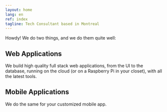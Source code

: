 ```yaml
---
layout: home
lang: en
ref: index
tagline: Tech Consultant based in Montreal
---
```


Howdy! We do two things, and we do them quite well:

## Web Applications

We build high quality full stack web applications, from the UI to the
database, running on the cloud (or on a Raspberry Pi in your closet),
with all the latest tools.

## Mobile Applications

We do the same for your customized mobile app.
